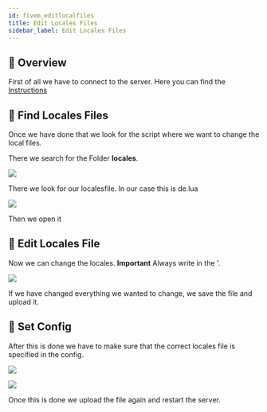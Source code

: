 ```yaml
---
id: fivem_editlocalfiles
title: Edit Locales Files
sidebar_label: Edit Locales Files
---
```


## 📔 Overview

First of all we have to connect to the server.
Here you can find the [Instructions](gameserver_ftpaccess.md)

## 📑 Find Locales Files
Once we have done that we look for the script where we want to change the local files.

There we search for the Folder **locales**.

![](https://screensaver01.zap-hosting.com/index.php/s/bJR3FfmmwTJLr6G/preview)

There we look for our localesfile. In our case this is de.lua

![](https://screensaver01.zap-hosting.com/index.php/s/z4Wm5RxjAoST4YJ/preview)

Then we open it

## 📖 Edit Locales File

Now we can change the locales.
**Important** Always write in the '.

![](https://screensaver01.zap-hosting.com/index.php/s/iiwntGrL5fqfP4g/preview)

If we have changed everything we wanted to change, we save the file and upload it.

## 🔐 Set Config

After this is done we have to make sure that the correct locales file is specified in the config.

![](https://screensaver01.zap-hosting.com/index.php/s/i7SLCBg3SGFYajR/preview)

![](https://screensaver01.zap-hosting.com/index.php/s/R5iXHnTpTY2SwLD/preview)

Once this is done we upload the file again and restart the server.


